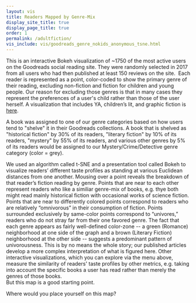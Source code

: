 ```yaml
---
layout: vis
title: Readers Mapped by Genre-Mix
display_site_title: true
display_page_title: true
order: 1
permalink: /adultfiction/
vis_include: vis/goodreads_genre_nokids_anonymous_tsne.html
---
```


This is an interactive Bokeh visualization of ~1750 of the most active users on the Goodreads social
reading site.  They were randomly selected in 2017 from all users who
had then published at least 150 reviews on the site.   Each reader is represented as
a point, color-coded to show the primary genre of their reading, excluding
non-fiction and fiction for children and young people. Our reason for excluding those
genres is that in many cases they represent the preferences of a user's child rather 
than those of the user herself. A visualization that includes YA, children’s lit, and 
graphic fiction is [here](/allfiction/). 

A book was assigned to one of our genre categories based on how users tend to "shelve" 
it in their Goodreads collections.  A book that is shelved as "historical fiction" by 
30% of its readers, "literary fiction" by 10% of its readers, "mystery" by 55% of its 
readers, and various other genres by 5% of its readers would be assigned to our 
Mystery/Crime/Detective genre category (color = grey).

We used an algorithm called t-SNE and a presentation tool called Bokeh to visualize
readers’ different taste profiles as standing at various Euclidean distances from one another.  Mousing over
a point reveals the breakdown of that reader’s fiction reading by genre.  Points
that are near to each other represent readers who like a similiar genre-mix of books,
e.g. thye both might read mainly historical fiction with occasional works of science fiction. Points that are near to differently 
colored points correspond to readers who are relatively “omnivorous” in their 
consumption of fiction.  Points surrounded exclusively by same-color points correspond 
to “univores,” readers who do not stray far from their one favored genre. The fact that 
each genre appears as fairly well-defined color-zone -- a green (Romance) neighborhood 
at one side of the graph and a brown (Literary Fiction) neighborhood at the other side 
-- suggests a predominant pattern of univorousness.   This is by no means the whole 
story; our published articles develop a more complex interpretation of what is figured 
here.  Other interactive visualizations, which you can explore via the menu above, 
measure the similarity of readers' taste profiles by other  metrics, e.g. taking into 
account the specific books a user has read rather than merely the genres of those books.  
But this map is a good starting point.

Where would you place yourself on this map?
